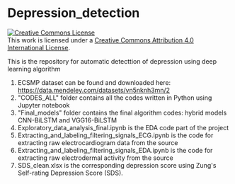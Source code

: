 # Depression_detection

<a rel="license" href="http://creativecommons.org/licenses/by/4.0/"><img alt="Creative Commons License" style="border-width:0" src="https://i.creativecommons.org/l/by/4.0/88x31.png" /></a><br />This work is licensed under a <a rel="license" href="http://creativecommons.org/licenses/by/4.0/">Creative Commons Attribution 4.0 International License</a>.

This is the repository for automatic detecttion of depression using deep learning algorithm

1. ECSMP dataset can be found and downloaded here: https://data.mendeley.com/datasets/vn5nknh3mn/2
2. "CODES_ALL" folder contains all the codes written in Python using Jupyter notebook
3. "Final_models" folder contains the final algorithm codes: hybrid models CNN-BiLSTM and VGG16-BiLSTM
4. Exploratory_data_analysis_final.ipynb is the EDA code part of the project
5. Extracting_and_labeling_filtering_signals_ECG.ipynb is the code for extracting raw electrocardiogram data from the source
6. Extracting_and_labeling_filtering_signals_EDA.ipynb is the code for extracting raw electrodermal activity from the source
7. SDS_clean.xlsx is the corresponding depression score using Zung's Self-rating Depression Score (SDS).
